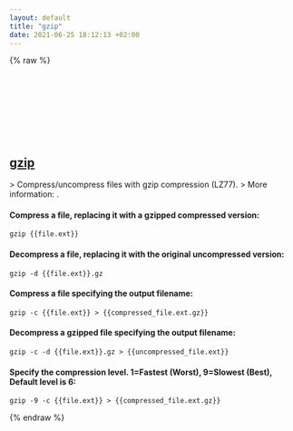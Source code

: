 ```yaml
---
layout: default
title: "gzip"
date: 2021-06-25 18:12:13 +02:00
---
```

{% raw %}
<h2 id="gzip">
  <a href="/en/common/gzip.html">gzip</a> <a href="#gzip"><svg class="icon">
    <use href="/assets/images/unicode_sprite.svg#link" />
  </svg></a>
</h2>
> Compress/uncompress files with gzip compression (LZ77).
> More information: <https://www.gnu.org/software/gzip/manual/gzip.html>.

#### Compress a file, replacing it with a gzipped compressed version:
```shell
gzip {{file.ext}}
```
#### Decompress a file, replacing it with the original uncompressed version:
```shell
gzip -d {{file.ext}}.gz
```
#### Compress a file specifying the output filename:
```shell
gzip -c {{file.ext}} > {{compressed_file.ext.gz}}
```
#### Decompress a gzipped file specifying the output filename:
```shell
gzip -c -d {{file.ext}}.gz > {{uncompressed_file.ext}}
```
#### Specify the compression level. 1=Fastest (Worst), 9=Slowest (Best), Default level is 6:
```shell
gzip -9 -c {{file.ext}} > {{compressed_file.ext.gz}}
```
{% endraw %}